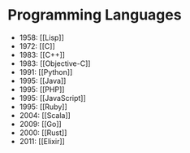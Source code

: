 # Programming Languages


- 1958: [[Lisp]]
- 1972: [[C]]
- 1983: [[C++]]
- 1983: [[Objective-C]]
- 1991: [[Python]]
- 1995: [[Java]]
- 1995: [[PHP]]
- 1995: [[JavaScript]]
- 1995: [[Ruby]]
- 2004: [[Scala]]
- 2009: [[Go]]
- 2000: [[Rust]]
- 2011: [[Elixir]]
